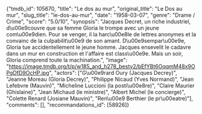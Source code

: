 {"tmdb_id": 105670, "title": "Le dos au mur", "original_title": "Le Dos au mur", "slug_title": "le-dos-au-mur", "date": "1958-03-07", "genre": "Drame / Crime", "score": "5.0/10", "synopsis": "Jacques Decret, un riche industriel, d\u00e9couvre que sa femme Gloria le trompe avec un jeune com\u00e9dien. Pour se venger, il la harc\u00e8le de lettres anonymes et la convainc de la culpabilit\u00e9 de son amant. D\u00e9sempar\u00e9e, Gloria tue accidentellement le jeune homme. Jacques ensevelit le cadavre dans un mur en construction et l'affaire est class\u00e9e. Mais un soir, Gloria comprend toute la machination.", "image": "https://image.tmdb.org/t/p/w185_and_h278_bestv2/bEfYBt6OqqmM48x9OPgDfD9OcHP.jpg", "actors": ["G\u00e9rard Oury (Jacques Decrey)", "Jeanne Moreau (Gloria Decrey)", "Philippe Nicaud (Yves Normand)", "Jean Lefebvre (Mauvin)", "Micheline Luccioni (la posti\u00e8re)", "Claire Maurier (Ghislaine)", "Jean Michaud (le ministre)", "Albert Michel (le concierge)", "Colette Renard (Josiane Mauvin)", "Ren\u00e9 Berthier (le pr\u00eatre)"], "comments": [], "recommandations_id": [58926]}